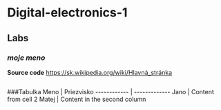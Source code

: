 # Digital-electronics-1

## Labs

### _moje meno_
**Source code**
https://sk.wikipedia.org/wiki/Hlavná_stránka
```vhdl

```

###Tabulka
Meno | Priezvisko
------------ | -------------
Jano | Content from cell 2
Matej | Content in the second column
